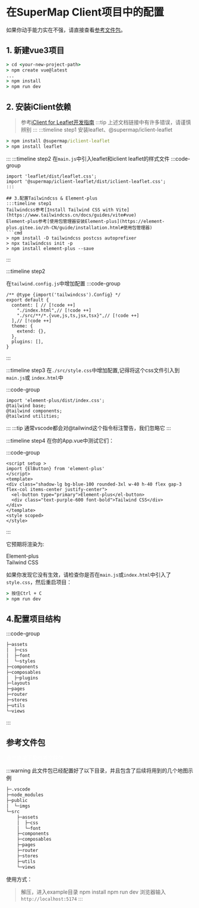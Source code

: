 <script setup lang="ts">
import {ElButton} from 'element-plus'
</script>
# 在SuperMap Client项目中的配置
如果你动手能力实在不强，请直接查看[参考文件包](#参考文件包)。
## 1. 新建vue3项目
```cmd
> cd <your-new-project-path>
> npm create vue@latest
...
> npm install 
> npm run dev
```
## 2. 安装iClient依赖
> 参考[iClient for Leaflet开发指南](https://iclient.supermap.io/web/introduction/leafletDevelop.html)
:::tip
上述文档链接中有许多错误，请谨慎辨别
:::
:::timeline step1
安装leaflet、@supermap/iclient-leaflet
```cmd 
> npm install @supermap/iclient-leaflet
> npm install leaflet
```
:::
:::timeline step2
在`main.js`中引入leaflet和iclient leaflet的样式文件
:::code-group
```js[main.js]
import 'leaflet/dist/leaflet.css';
import '@supermap/iclient-leaflet/dist/iclient-leaflet.css';
:::

## 3.配置Tailwindcss & Element-plus
:::timeline step1
Tailwindcss参考[Install Tailwind CSS with Vite](https://www.tailwindcss.cn/docs/guides/vite#vue)  
Element-plus参考[使用包管理器安装Element-plus](https://element-plus.gitee.io/zh-CN/guide/installation.html#使用包管理器)
```cmd
> npm install -D tailwindcss postcss autoprefixer
> npx tailwindcss init -p
> npm install element-plus --save
```
:::

:::timeline step2

在`tailwind.config.js`中增加配置
:::code-group
```js[tailwind.config.js]
/** @type {import('tailwindcss').Config} */
export default {
  content: [ // [!code ++]
    "./index.html",// [!code ++]
    "./src/**/*.{vue,js,ts,jsx,tsx}",// [!code ++]
  ],// [!code ++]
  theme: {
    extend: {},
  },
  plugins: [],
}
```
:::

:::timeline step3
在`./src/style.css`中增加配置,记得将这个css文件引入到`main.js`或 `index.html`中

:::code-group
```css[style.css]
import 'element-plus/dist/index.css';
@tailwind base;
@tailwind components;
@tailwind utilities;
```
:::
:::tip
通常vscode都会对@tailwind这个指令标注警告，我们忽略它
:::

:::timeline step4
在你的App.vue中测试它们：

:::code-group
```vue[App.vue]
<script setup >
import {ElButton} from 'element-plus'
</script>
<template>
<div class="shadow-lg bg-blue-100 rounded-3xl w-40 h-40 flex gap-3 flex-col items-center justify-center">
  <el-button type="primary">Element-plus</el-button>
  <div class="text-purple-600 font-bold">Tailwind CSS</div>
</div>
</template>
<style scoped>
</style>
```
:::

它预期将渲染为:
<div class="flex items-center justify-center w-full">
<div class="shadow-lg bg-blue-100 rounded-3xl w-40 h-40 flex gap-3 flex-col items-center justify-center">
  <el-button type="primary">Element-plus</el-button>
  <div class="text-purple-600 font-bold">Tailwind CSS</div>
</div>
</div>

如果你发现它没有生效，请检查你是否在`main.js`或`index.html`中引入了`style.css`，然后重启项目：

```cmd
> 按住Ctrl + C
> npm run dev
```
## 4.配置项目结构

:::code-group
```sh [./src]
├─assets
│  ├─css
│  ├─font
│  └─styles
├─components
├─composables
│  ├─plugins
├─layouts
├─pages
├─router
├─stores
├─utils
└─views
```
:::

## 参考文件包
<el-button 
  tag="a"
  href="../../example.7z"
  type="primary"
  target="_self"
  style="color:white;text-decoration:none;">
点击直接下载参考文件包
</el-button>

:::warning 此文件包已经配置好了以下目录，并且包含了后续将用到的几个地图示例
```sh
├─.vscode
├─node_modules
├─public
│  └─imgs
└─src
    ├─assets
    │  ├─css
    │  └─font
    ├─components
    ├─composables
    ├─pages
    ├─router
    ├─stores
    ├─utils
    └─views
```
使用方式：
> 解压，进入example目录
> npm install
> npm run dev
浏览器输入`http://localhost:5174`
:::
